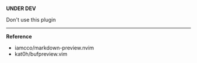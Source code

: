 **UNDER DEV**

Don't use this plugin

---

**Reference**
- iamcco/markdown-preview.nvim
- kat0h/bufpreview.vim


